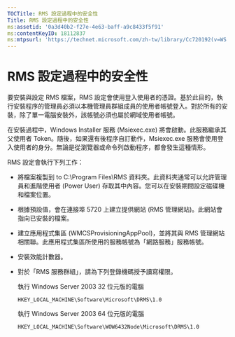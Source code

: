 ```yaml
---
TOCTitle: RMS 設定過程中的安全性
Title: RMS 設定過程中的安全性
ms:assetid: '0a3d40b2-f27e-4e63-baff-a9c8433f5f91'
ms:contentKeyID: 18112837
ms:mtpsurl: 'https://technet.microsoft.com/zh-tw/library/Cc720192(v=WS.10)'
---
```


RMS 設定過程中的安全性
======================

要安裝與設定 RMS 檔案，RMS 設定會使用登入使用者的憑證。基於此目的，執行安裝程序的管理員必須以本機管理員群組成員的使用者帳號登入。對於所有的安裝，除了單一電腦安裝外，該帳號必須也屬於網域使用者帳號。

在安裝過程中，Windows Installer 服務 (Msiexec.exe) 將會啟動。此服務繼承其父使用者 Token。隨後，如果還有後程序自訂動作，Msiexec.exe 服務會使用登入使用者的身分。無論是從瀏覽器或命令列啟動程序，都會發生這種情形。

RMS 設定會執行下列工作：

-   將檔案複製到 to C:\\Program Files\\RMS 資料夾。此資料夾通常可以允許管理員和進階使用者 (Power User) 存取其中內容。您可以在安裝期間設定磁碟機和檔案位置。
-   根據預設值，會在連接埠 5720 上建立提供網站 (RMS 管理網站)。此網站會指向已安裝的檔案。
-   建立應用程式集區 (WMCSProvisioningAppPool)，並將其與 RMS 管理網站相關聯。此應用程式集區所使用的服務帳號為「網路服務」服務帳號。
-   安裝效能計數器。
-   對於「RMS 服務群組」，請為下列登錄機碼授予讀寫權限。  

    執行 Windows Server 2003 32 位元版的電腦  
    ```
    HKEY_LOCAL_MACHINE\Software\Microsoft\DRMS\1.0
    ```  
    執行 Windows Server 2003 64 位元版的電腦  
    ```
    HKEY_LOCAL_MACHINE\Software\WOW6432Node\Microsoft\DRMS\1.0
    ```
